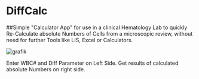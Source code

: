 # DiffCalc

##Simple "Calculator App" for use in a clinical Hematology Lab to quickly Re-Calculate absolute Numbers of Cells from a microscopic review, without need for further Tools like LIS, Excel or Calculators. 

![grafik](https://github.com/user-attachments/assets/12f0f655-3a17-4292-8153-401efd7390b2)

Enter WBC# and Diff Parameter on Left Side. Get results of calculated absolute Numbers on right side. 
